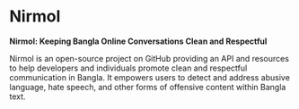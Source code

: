 # Nirmol

**Nirmol: Keeping Bangla Online Conversations Clean and Respectful**

Nirmol is an open-source project on GitHub providing an API and resources to help developers and individuals promote clean and respectful communication in Bangla. It empowers users to detect and address abusive language, hate speech, and other forms of offensive content within Bangla text.
